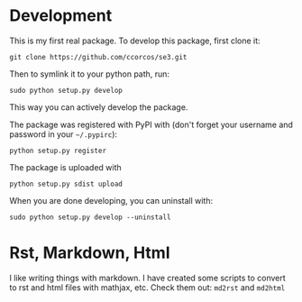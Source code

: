 # Development

This is my first real package. To develop this package, first clone it:

    git clone https://github.com/ccorcos/se3.git

Then to symlink it to your python path, run:

    sudo python setup.py develop

This way you can actively develop the package.

The package was registered with PyPI with (don't forget your username and password in your `~/.pypirc`):

    python setup.py register

The package is uploaded with

    python setup.py sdist upload

When you are done developing, you can uninstall with:

    sudo python setup.py develop --uninstall

# Rst, Markdown, Html

I like writing things with markdown. I have created some scripts to convert to rst and html files with mathjax, etc. Check them out: `md2rst` and `md2html`

